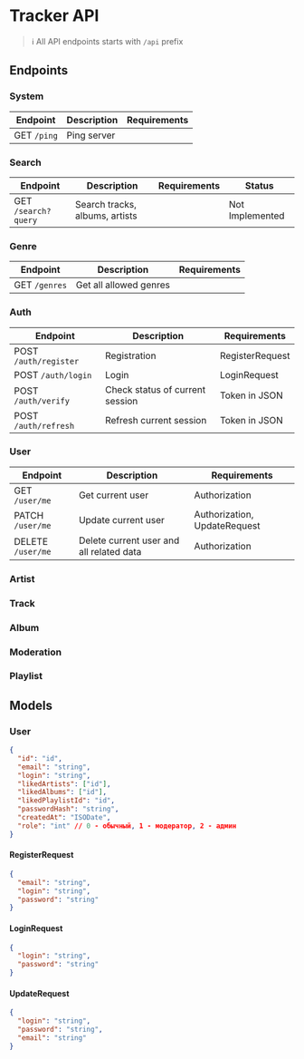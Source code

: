 # Tracker API

> ℹ️ All API endpoints starts with `/api` prefix

## Endpoints

### System

| Endpoint    | Description | Requirements |
| ----------- | ----------- | ------------ |
| GET `/ping` | Ping server |              |

### Search

| Endpoint            | Description                    | Requirements | Status          |
| ------------------- | ------------------------------ | ------------ | --------------- |
| GET `/search?query` | Search tracks, albums, artists |              | Not Implemented |

### Genre

| Endpoint      | Description            | Requirements |
| ------------- | ---------------------- | ------------ |
| GET `/genres` | Get all allowed genres |              |

### Auth

| Endpoint              | Description                     | Requirements    |
| --------------------- | ------------------------------- | --------------- |
| POST `/auth/register` | Registration                    | RegisterRequest |
| POST `/auth/login`    | Login                           | LoginRequest    |
| POST `/auth/verify`   | Check status of current session | Token in JSON   |
| POST `/auth/refresh`  | Refresh current session         | Token in JSON   |

### User

| Endpoint          | Description                              | Requirements                 |
| ----------------- | ---------------------------------------- | ---------------------------- |
| GET `/user/me`    | Get current user                         | Authorization                |
| PATCH `/user/me`  | Update current user                      | Authorization, UpdateRequest |
| DELETE `/user/me` | Delete current user and all related data | Authorization                |

### Artist

### Track

### Album

### Moderation

### Playlist

## Models

### User

```json
{
  "id": "id",
  "email": "string",
  "login": "string",
  "likedArtists": ["id"],
  "likedAlbums": ["id"],
  "likedPlaylistId": "id",
  "passwordHash": "string",
  "createdAt": "ISODate",
  "role": "int" // 0 - обычный, 1 - модератор, 2 - админ
}
```

#### RegisterRequest

```json
{
  "email": "string",
  "login": "string",
  "password": "string"
}
```

#### LoginRequest

```json
{
  "login": "string",
  "password": "string"
}
```

#### UpdateRequest

```json
{
  "login": "string",
  "password": "string",
  "email": "string"
}
```
